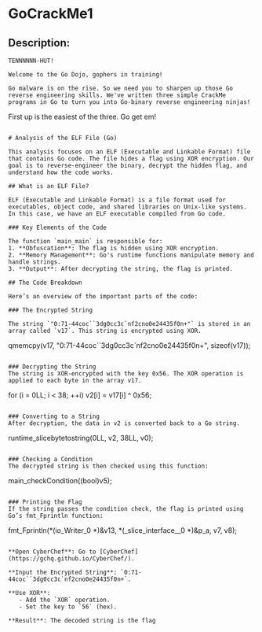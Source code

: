 # GoCrackMe1

## Description:

```
TENNNNNN-HUT!

Welcome to the Go Dojo, gophers in training!

Go malware is on the rise. So we need you to sharpen up those Go reverse engineering skills. We've written three simple CrackMe programs in Go to turn you into Go-binary reverse engineering ninjas!
````
First up is the easiest of the three. Go get em!
```

# Analysis of the ELF File (Go)

This analysis focuses on an ELF (Executable and Linkable Format) file that contains Go code. The file hides a flag using XOR encryption. Our goal is to reverse-engineer the binary, decrypt the hidden flag, and understand how the code works.

## What is an ELF File?

ELF (Executable and Linkable Format) is a file format used for executables, object code, and shared libraries on Unix-like systems. In this case, we have an ELF executable compiled from Go code. 

### Key Elements of the Code

The function `main_main` is responsible for:
1. **Obfuscation**: The flag is hidden using XOR encryption.
2. **Memory Management**: Go's runtime functions manipulate memory and handle strings.
3. **Output**: After decrypting the string, the flag is printed.

## The Code Breakdown

Here’s an overview of the important parts of the code:

### The Encrypted String

The string `"0:71-44coc``3dg0cc3c`nf2cno0e24435f0n+"` is stored in an array called `v17`. This string is encrypted using XOR.

```
qmemcpy(v17, "0:71-44coc``3dg0cc3c`nf2cno0e24435f0n+", sizeof(v17));
```

### Decrypting the String
The string is XOR-encrypted with the key 0x56. The XOR operation is applied to each byte in the array v17.

```
for (i = 0LL; i < 38; ++i)
    v2[i] = v17[i] ^ 0x56;
```

### Converting to a String
After decryption, the data in v2 is converted back to a Go string.

```
runtime_slicebytetostring(0LL, v2, 38LL, v0);
```

### Checking a Condition
The decrypted string is then checked using this function:

```
main_checkCondition((bool)v5);
```

### Printing the Flag
If the string passes the condition check, the flag is printed using Go’s fmt_Fprintln function:

```
fmt_Fprintln(*(io_Writer_0 *)&v13, *(_slice_interface__0 *)&p_a, v7, v8);
```

**Open CyberChef**: Go to [CyberChef](https://gchq.github.io/CyberChef/).

**Input the Encrypted String**: `0:71-44coc``3dg0cc3c`nf2cno0e24435f0n+`.

**Use XOR**:
   - Add the `XOR` operation.
   - Set the key to `56` (hex).

**Result**: The decoded string is the flag